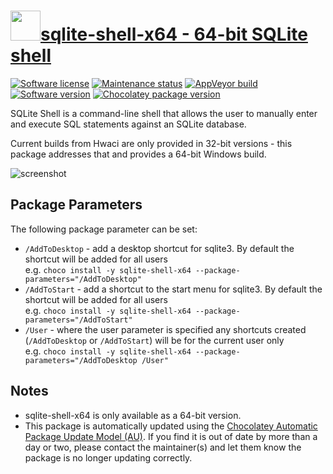 # [<img src="https://cdn.jsdelivr.net/gh/dgalbraith/chocolatey-packages@9bd285a368d17e0f4fd8763fdf679d621b4a9657/icons/sqlite-shell-x64.png" width="48" height="48" />sqlite-shell-x64 - 64-bit SQLite shell](https://chocolatey.org/packages/sqlite-shell-x64)

[![Software license](https://img.shields.io/badge/license-MIT-green.svg)](https://github.com/nalgeon/sqlite/blob/main/LICENSE)
[![Maintenance status](https://img.shields.io/badge/maintained%3F-yes-green.svg)](https://gitHub.com/dgalbraith/chocolatey-packages/graphs/commit-activity)
[![AppVeyor build](https://img.shields.io/appveyor/ci/dgalbraith/chocolatey-packages)](https://ci.appveyor.com/project/dgalbraith/chocolatey-packages)
[![Software version](https://img.shields.io/badge/Source-v3.45.1-blue.svg)](https://github.com/nalgeon/sqlite/releases/tag/3.45.1)
[![Chocolatey package version](https://img.shields.io/chocolatey/v/sqlite-shell-x64?label=Chocolatey)](https://chocolatey.org/packages/sqlite-shell-x64)

SQLite Shell is a command-line shell that allows the user to manually enter and
execute SQL statements against an SQLite database.

Current builds from Hwaci are only provided in 32-bit versions - this package
addresses that and provides a 64-bit Windows build.

![screenshot](https://cdn.jsdelivr.net/gh/dgalbraith/chocolatey-packages@9bd285a368d17e0f4fd8763fdf679d621b4a9657/automatic/sqlite-shell-x64/screenshot.png)

## Package Parameters

The following package parameter can be set:

* `/AddToDesktop` - add a desktop shortcut for sqlite3.  By default the shortcut will be added for all users  
e.g. `choco install -y sqlite-shell-x64 --package-parameters="/AddToDesktop"`
* `/AddToStart` - add a shortcut to the start menu for sqlite3.  By default the shortcut will be added for all users  
e.g. `choco install -y sqlite-shell-x64 --package-parameters="/AddToStart"`
* `/User` - where the user parameter is specified any shortcuts created (`/AddToDesktop` or `/AddToStart`) will be
for the current user only  
e.g. `choco install -y sqlite-shell-x64 --package-parameters="/AddToDesktop /User"`

## Notes

* sqlite-shell-x64 is only available as a 64-bit version.
* This package is automatically updated using the [Chocolatey Automatic Package Update Model (AU)](https://github.com/majkinetor/au/blob/master/README.md).
  If you find it is out of date by more than a day or two, please contact the maintainer(s) and let them know the package is no longer updating correctly.
